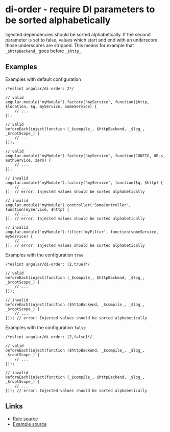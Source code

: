 <!-- WARNING: Generated documentation. Edit docs and examples in the rule and examples file ('rules/di-order.js', 'examples/di-order.js'). -->

# di-order - require DI parameters to be sorted alphabetically

Injected dependencies should be sorted alphabetically.
If the second parameter is set to false, values which start and end with an underscore those underscores are stripped.
This means for example that `_$httpBackend_` goes before `_$http_`.

## Examples

Examples with default configuration

    /*eslint angular/di-order: 2*/

    // valid
    angular.module('myModule').factory('myService', function($http, $location, $q, myService, someService) {
        // ...
    });

    // valid
    beforeEach(inject(function (_$compile_, $httpBackend, _$log_, _$rootScope_) {
        // ...
    }));

    // valid
    angular.module('myModule').factory('myService', function(CONFIG, URLs, authService, zero) {
        // ...
    });

    // invalid
    angular.module('myModule').factory('myService', function($q, $http) {
        // ...
    }); // error: Injected values should be sorted alphabetically

    // invalid
    angular.module('myModule').controller('SomeController', function(myService, $http) {
        // ...
    }); // error: Injected values should be sorted alphabetically

    // invalid
    angular.module('myModule').filter('myFilter', function(someService, myService) {
        // ...
    }); // error: Injected values should be sorted alphabetically

Examples with the configuration `true`

    /*eslint angular/di-order: [2,true]*/

    // valid
    beforeEach(inject(function (_$compile_, $httpBackend, _$log_, _$rootScope_) {
        // ...
    }));

    // invalid
    beforeEach(inject(function ($httpBackend, _$compile_, _$log_, _$rootScope_) {
        // ...
    })); // error: Injected values should be sorted alphabetically

Examples with the configuration `false`

    /*eslint angular/di-order: [2,false]*/

    // valid
    beforeEach(inject(function ($httpBackend, _$compile_, _$log_, _$rootScope_) {
        // ...
    }));

    // invalid
    beforeEach(inject(function (_$compile_, $httpBackend, _$log_, _$rootScope_) {
        // ...
    })); // error: Injected values should be sorted alphabetically

## Links

* [Rule source](../rules/di-order.js)
* [Example source](../examples/di-order.js)
